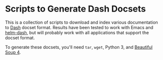 Scripts to Generate Dash Docsets
================================

This is a collection of scripts to download and index various
documentation to [Dash][1] docset format. Results have been tested to
work with Emacs and [helm-dash][2], but will probably work with all
applications that support the docset format.

[1]: https://kapeli.com/docsets
[2]: https://github.com/areina/helm-dash

To generate these docsets, you'll need `tar`, `wget`, Python 3, and
[Beautiful Soup 4][3].

[3]: https://www.crummy.com/software/BeautifulSoup/
